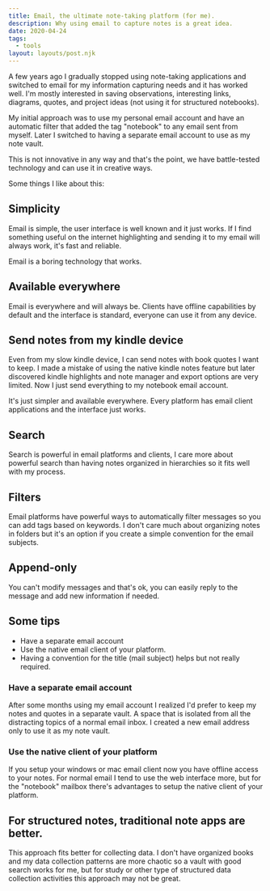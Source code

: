 ```yaml
---
title: Email, the ultimate note-taking platform (for me).
description: Why using email to capture notes is a great idea.
date: 2020-04-24
tags:
  - tools
layout: layouts/post.njk
---
```


A few years ago I gradually stopped using note-taking applications and switched to email for my information capturing needs and it has worked well. I'm mostly interested in saving observations, interesting links, diagrams, quotes,  and project ideas (not using it for structured notebooks).

My initial approach was to use my personal email account and have an automatic filter that added the tag "notebook" to any email sent from myself. Later I switched to having a separate email account to use as my note vault. 


This is not innovative in any way and that's the point, we have battle-tested technology and can use it in creative ways. 

Some things I like about this:

## Simplicity

Email is simple, the user interface is well known and it just works. If I find something useful on the internet highlighting and sending it to my email will always work, it's fast and reliable.

Email is a boring technology that works.

## Available everywhere

Email is everywhere and will always be. Clients have offline capabilities by default and the interface is standard, everyone can use it from any device. 

## Send notes from my kindle device

Even from my slow kindle device, I can send notes with book quotes I want to keep. I made a mistake of using the native kindle notes feature but later discovered kindle highlights and note manager and export options are very limited. Now I just send everything to my notebook email account.

It's just simpler and available everywhere. Every platform has email client applications and the interface just works. 

## Search

Search is powerful in email platforms and clients, I care more about powerful search than having notes organized in hierarchies so it fits well with my process. 

## Filters

Email platforms have powerful ways to automatically filter messages so you can add tags based on keywords. I don't care much about organizing notes in folders but it's an option if you create a simple convention for the email subjects.

## Append-only

You can't modify messages and that's ok, you can easily reply to the message and add new information if needed.


## Some tips

* Have a separate email account
* Use the native email client of your platform.
* Having a convention for the title (mail subject) helps but not really required.

### Have a separate email account

After some months using my email account I realized I'd prefer to keep my notes and quotes in a separate vault. A space that is isolated from all the distracting topics of a normal email inbox. I created a new email address only to use it as my note vault.

### Use the native client of your platform

If you setup your windows or mac email client now you have offline access to your notes.
For normal email I tend to use the web interface more, but for the "notebook" mailbox there's advantages to setup the native client of your platform.

## For structured notes, traditional note apps are better.

This approach fits better for collecting data. I don't have organized books and my data collection patterns are more chaotic so a vault with good search works for me, but for study or other type of structured data collection activities this approach may not be great.





